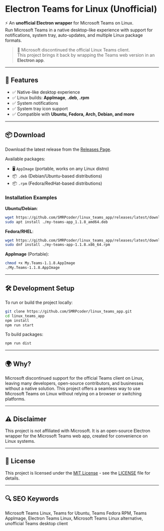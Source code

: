 # Electron Teams for Linux (Unofficial)

⚡ An **unofficial Electron wrapper** for Microsoft Teams on Linux.  
Run Microsoft Teams in a native desktop-like experience with support for notifications, system tray, auto-updates, and multiple Linux package formats.

> 🐧 Microsoft discontinued the official Linux Teams client.  
This project brings it back by wrapping the Teams web version in an **Electron app**.

---

## 🚀 Features

- ✅ Native-like desktop experience
- ✅ Linux builds: **AppImage**, **.deb**, **.rpm**
- ✅ System notifications
- ✅ System tray icon support
- ✅ Compatible with **Ubuntu, Fedora, Arch, Debian, and more**

---

## 📦 Download

Download the latest release from the [Releases Page](https://github.com/SMRPcoder/linux_teams_app/releases).

Available packages:
- 🖥️ `AppImage` (portable, works on any Linux distro)
- 📦 `.deb` (Debian/Ubuntu-based distributions)
- 📦 `.rpm` (Fedora/RedHat-based distributions)

### Installation Examples

**Ubuntu/Debian**:
```bash
wget https://github.com/SMRPcoder/linux_teams_app/releases/latest/download/my-teams-app_1.1.8_amd64.deb
sudo apt install ./my-teams-app_1.1.8_amd64.deb
```

**Fedora/RHEL**:
```bash
wget https://github.com/SMRPcoder/linux_teams_app/releases/latest/download/my-teams-app-1.1.8.x86_64.rpm
sudo dnf install ./my-teams-app-1.1.8.x86_64.rpm
```

**AppImage** (Portable):
```bash
chmod +x My.Teams-1.1.8.AppImage
./My.Teams-1.1.8.AppImage
```

---

## 🛠️ Development Setup

To run or build the project locally:

```bash
git clone https://github.com/SMRPcoder/linux_teams_app.git
cd linux_teams_app
npm install
npm run start
```

To build packages:
```bash
npm run dist
```

---

## 🌍 Why?

Microsoft discontinued support for the official Teams client on Linux, leaving many developers, open-source contributors, and businesses without a native solution. This project offers a seamless way to use Microsoft Teams on Linux without relying on a browser or switching platforms.

---

## ⚠️ Disclaimer

This project is not affiliated with Microsoft. It is an open-source Electron wrapper for the Microsoft Teams web app, created for convenience on Linux systems.

---

## 📜 License

This project is licensed under the [MIT License](LICENSE) - see the [LICENSE](LICENSE) file for details.

---

## 🔍 SEO Keywords

Microsoft Teams Linux, Teams for Ubuntu, Teams Fedora RPM, Teams AppImage, Electron Teams Linux, Microsoft Teams Linux alternative, unofficial Teams desktop client